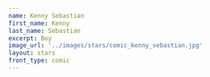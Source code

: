 ```yaml
---
name: Kenny Sebastian
first_name: Kenny 
last_name: Sebastian
excerpt: Boy
image_url: '../images/stars/comic_kenny_sebastian.jpg'
layout: stars
front_type: comic
---
```

